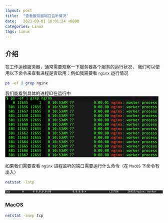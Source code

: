 ```yaml
---
layout: post
title:  "查看服务器端口监听情况"
date:   2021-09-01 10:01:24 +0800
categories: Linux
tags: Linux
---
```


## 介绍

在工作运维服务器，通常需要观察一下服务器各个服务的运行状况，
我们可以使用以下命令来查看进程是否启用：例如我需要看 `nginx` 运行情况
```bash
ps -ef | grep nginx
```
我们能看到具体的进程ID在运行中
![img.png](/assets/images/2021-09-01.image1.png)

如果我们需要查看 `nginx` 进程监听的端口需要运行什么命令（在 `MacOS` 下命令有出入）
```bash
netstat -lntp
```
![img.png](/assets/images/2021-09-01.image2.png)

### MacOS
```bash
netstat -anvp tcp
```